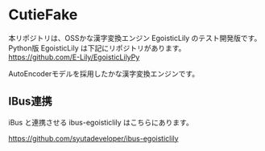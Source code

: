 # CutieFake

本リポジトリは、OSSかな漢字変換エンジン EgoisticLily のテスト開発版です。  
Python版 EgoisticLily は下記にリポジトリがあります。  
<https://github.com/E-Lily/EgoisticLilyPy>

AutoEncoderモデルを採用したかな漢字変換エンジンです。  

## IBus連携  
iBus と連携させる ibus-egoisticlily はこちらにあります。  

<https://github.com/syutadeveloper/ibus-egoisticlily>  


